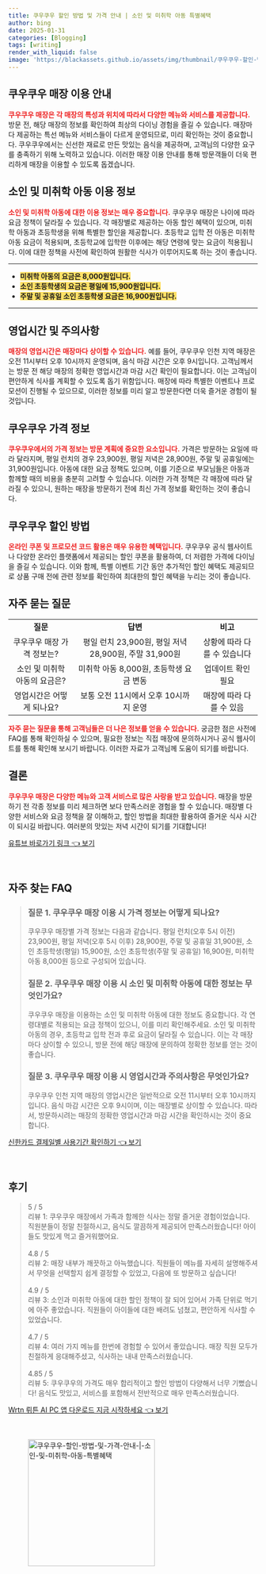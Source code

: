 ```yaml
---
title: 쿠우쿠우 할인 방법 및 가격 안내 | 소인 및 미취학 아동 특별혜택
author: bing
date: 2025-01-31
categories: [Blogging]
tags: [writing]
render_with_liquid: false
image: 'https://blackassets.github.io/assets/img/thumbnail/쿠우쿠우-할인-방법-및-가격-안내-|-소인-및-미취학-아동-특별혜택.webp'
---
```



<h2 id="매장 이용 안내">쿠우쿠우 매장 이용 안내</h2>

<p><b><span style="color: #ee2323;">쿠우쿠우 매장은 각 매장의 특성과 위치에 따라서 다양한 메뉴와 서비스를 제공합니다.</span></b> 방문 전, 해당 매장의 정보를 확인하여 최상의 다이닝 경험을 즐길 수 있습니다. 매장마다 제공하는 특선 메뉴와 서비스들이 다르게 운영되므로, 미리 확인하는 것이 중요합니다. 쿠우쿠우에서는 신선한 재료로 만든 맛있는 음식을 제공하며, 고객님의 다양한 요구를 충족하기 위해 노력하고 있습니다. 이러한 매장 이용 안내를 통해 방문객들이 더욱 편리하게 매장을 이용할 수 있도록 돕겠습니다.</p>

<h2 id="아동 이용 정보">소인 및 미취학 아동 이용 정보</h2>

<p><b><span style="color: #ee2323;">소인 및 미취학 아동에 대한 이용 정보는 매우 중요합니다.</span></b> 쿠우쿠우 매장은 나이에 따라 요금 정책이 달라질 수 있습니다. 각 매장별로 제공하는 아동 할인 혜택이 있으며, 미취학 아동과 초등학생을 위해 특별한 할인을 제공합니다. 초등학교 입학 전 아동은 미취학 아동 요금이 적용되며, 초등학교에 입학한 이후에는 해당 연령에 맞는 요금이 적용됩니다. 이에 대한 정책을 사전에 확인하여 원활한 식사가 이루어지도록 하는 것이 좋습니다.</p>

<hr />

<ul>
    <li><b><span style="background-color: #ffe066;">미취학 아동의 요금은 8,000원입니다.</span></b></li>
    <li><b><span style="background-color: #ffe066;">소인 초등학생의 요금은 평일에 15,900원입니다.</span></b></li>
    <li><b><span style="background-color: #ffe066;">주말 및 공휴일 소인 초등학생 요금은 16,900원입니다.</span></b></li>
</ul>

<hr />

<h2 id="영업시간 및 주의사항">영업시간 및 주의사항</h2>

<p><b><span style="color: #ee2323;">매장의 영업시간은 매장마다 상이할 수 있습니다.</span></b> 예를 들어, 쿠우쿠우 인천 지역 매장은 오전 11시부터 오후 10시까지 운영되며, 음식 마감 시간은 오후 9시입니다. 고객님께서는 방문 전 해당 매장의 정확한 영업시간과 마감 시간 확인이 필요합니다. 이는 고객님이 편안하게 식사를 계획할 수 있도록 돕기 위함입니다. 매장에 따라 특별한 이벤트나 프로모션이 진행될 수 있으므로, 이러한 정보를 미리 알고 방문한다면 더욱 즐거운 경험이 될 것입니다.</p>

<h2 id="가격 정보">쿠우쿠우 가격 정보</h2>

<p><b><span style="color: #ee2323;">쿠우쿠우에서의 가격 정보는 방문 계획에 중요한 요소입니다.</span></b> 가격은 방문하는 요일에 따라 달라지며, 평일 런치의 경우 23,900원, 평일 저녁은 28,900원, 주말 및 공휴일에는 31,900원입니다. 아동에 대한 요금 정책도 있으며, 이를 기준으로 부모님들은 아동과 함께할 때의 비용을 충분히 고려할 수 있습니다. 이러한 가격 정책은 각 매장에 따라 달라질 수 있으니, 원하는 매장을 방문하기 전에 최신 가격 정보를 확인하는 것이 좋습니다.</p>

<h2 id="할인 방법">쿠우쿠우 할인 방법</h2>

<p><b><span style="color: #ee2323;">온라인 쿠폰 및 프로모션 코드 활용은 매우 유용한 혜택입니다.</span></b> 쿠우쿠우 공식 웹사이트나 다양한 온라인 플랫폼에서 제공되는 할인 쿠폰을 활용하여, 더 저렴한 가격에 다이닝을 즐길 수 있습니다. 이와 함께, 특별 이벤트 기간 동안 추가적인 할인 혜택도 제공되므로 상품 구매 전에 관련 정보를 확인하여 최대한의 할인 혜택을 누리는 것이 좋습니다.</p>

<h2 id="자주 묻는 질문">자주 묻는 질문</h2>

<table>
    <tr>
        <td style="text-align: center; height: 17px;"><b>질문</b></td>
        <td style="text-align: center; height: 17px;"><b>답변</b></td>
        <td style="text-align: center; height: 17px;"><b>비고</b></td>
    </tr>
    <tr>
        <td style="text-align: center; height: 17px;">쿠우쿠우 매장 가격 정보는?</td>
        <td style="text-align: center; height: 17px;">평일 런치 23,900원, 평일 저녁 28,900원, 주말 31,900원</td>
        <td style="text-align: center; height: 17px;">상황에 따라 다를 수 있습니다</td>
    </tr>
    <tr>
        <td style="text-align: center; height: 17px;">소인 및 미취학 아동의 요금은?</td>
        <td style="text-align: center; height: 17px;">미취학 아동 8,000원, 초등학생 요금 변동</td>
        <td style="text-align: center; height: 17px;">업데이트 확인 필요</td>
    </tr>
    <tr>
        <td style="text-align: center; height: 17px;">영업시간은 어떻게 되나요?</td>
        <td style="text-align: center; height: 17px;">보통 오전 11시에서 오후 10시까지 운영</td>
        <td style="text-align: center; height: 17px;">매장에 따라 다를 수 있음</td>
    </tr>
</table>

<p><b><span style="color: #ee2323;">자주 묻는 질문을 통해 고객님들은 더 나은 정보를 얻을 수 있습니다.</span></b> 궁금한 점은 사전에 FAQ를 통해 확인하실 수 있으며, 필요한 정보는 직접 매장에 문의하시거나 공식 웹사이트를 통해 확인해 보시기 바랍니다. 이러한 자료가 고객님께 도움이 되기를 바랍니다.</p>

<h2 id="결론">결론</h2>

<p><b><span style="color: #ee2323;">쿠우쿠우 매장은 다양한 메뉴와 고객 서비스로 많은 사랑을 받고 있습니다.</span></b> 매장을 방문하기 전 각종 정보를 미리 체크하면 보다 만족스러운 경험을 할 수 있습니다. 매장별 다양한 서비스와 요금 정책을 잘 이해하고, 할인 방법을 최대한 활용하여 즐거운 식사 시간이 되시길 바랍니다. 여러분의 맛있는 저녁 시간이 되기를 기대합니다!</p>


<p><a class="click-button" title="유튜브 바로가기 링크" href="https://blackassets.github.io/posts/%EC%9C%A0%ED%8A%9C%EB%B8%8C-%EB%B0%94%EB%A1%9C%EA%B0%80%EA%B8%B0-%EB%A7%81%ED%81%AC/" rel="dofollow">유튜브 바로가기 링크 👈 보기</a></p><br>
<h2 id='자주_찾는_FAQ'>자주 찾는 FAQ</h2>
<div itemscope="" itemtype="https://schema.org/FAQPage"> 
<blockquote> 
<div itemscope="" itemprop="mainEntity" itemtype="https://schema.org/Question"> 
<h3 itemprop="name">질문 1. 쿠우쿠우 매장 이용 시 가격 정보는 어떻게 되나요?</h3> 
<div itemscope="" itemprop="acceptedAnswer" itemtype="https://schema.org/Answer"> 
<span itemprop="text"> 
<p>쿠우쿠우 매장별 가격 정보는 다음과 같습니다. 평일 런치(오후 5시 이전) 23,900원, 평일 저녁(오후 5시 이후) 28,900원, 주말 및 공휴일 31,900원, 소인 초등학생(평일) 15,900원, 소인 초등학생(주말 및 공휴일) 16,900원, 미취학 아동 8,000원 등으로 구성되어 있습니다.</p> 
</span> 
</div> 
</div> 

<div itemscope="" itemprop="mainEntity" itemtype="https://schema.org/Question"> 
<h3 itemprop="name">질문 2. 쿠우쿠우 매장 이용 시 소인 및 미취학 아동에 대한 정보는 무엇인가요?</h3> 
<div itemscope="" itemprop="acceptedAnswer" itemtype="https://schema.org/Answer"> 
<span itemprop="text"> 
<p>쿠우쿠우 매장을 이용하는 소인 및 미취학 아동에 대한 정보도 중요합니다. 각 연령대별로 적용되는 요금 정책이 있으니, 이를 미리 확인해주세요. 소인 및 미취학 아동의 경우, 초등학교 입학 전과 후로 요금이 달라질 수 있습니다. 이는 각 매장마다 상이할 수 있으니, 방문 전에 해당 매장에 문의하여 정확한 정보를 얻는 것이 좋습니다.</p> 
</span> 
</div> 
</div> 

<div itemscope="" itemprop="mainEntity" itemtype="https://schema.org/Question"> 
<h3 itemprop="name">질문 3. 쿠우쿠우 매장 이용 시 영업시간과 주의사항은 무엇인가요?</h3> 
<div itemscope="" itemprop="acceptedAnswer" itemtype="https://schema.org/Answer"> 
<span itemprop="text"> 
<p>쿠우쿠우 인천 지역 매장의 영업시간은 일반적으로 오전 11시부터 오후 10시까지입니다. 음식 마감 시간은 오후 9시이며, 이는 매장별로 상이할 수 있습니다. 따라서, 방문하시려는 매장의 정확한 영업시간과 마감 시간을 확인하시는 것이 중요합니다.</p> 
</span> 
</div> 
</div> 

</blockquote> 
</div>
<p><a class="click-button" title="신한카드 결제일별 사용기간 확인하기" href="https://blackassets.github.io/posts/%EC%8B%A0%ED%95%9C%EC%B9%B4%EB%93%9C-%EA%B2%B0%EC%A0%9C%EC%9D%BC%EB%B3%84-%EC%82%AC%EC%9A%A9%EA%B8%B0%EA%B0%84-%ED%99%95%EC%9D%B8%ED%95%98%EA%B8%B0/" rel="dofollow">신한카드 결제일별 사용기간 확인하기 👈 보기</a></p><br>
<h2 id='후기'>후기</h2>
<div itemscope itemtype="https://schema.org/Product">
  <blockquote>
  <div itemprop="review" itemscope itemtype="https://schema.org/Review">
      <div itemprop="reviewRating" itemscope itemtype="https://schema.org/Rating"> <span itemprop="ratingValue">5</span> / <span itemprop="bestRating">5</span> </div>
      <span itemprop="reviewBody">리뷰 1: 쿠우쿠우 매장에서 가족과 함께한 식사는 정말 즐거운 경험이었습니다. 직원분들이 정말 친절하시고, 음식도 깔끔하게 제공되어 만족스러웠습니다! 아이들도 맛있게 먹고 즐거워했어요.</span>
  </div>
  <br>
  <div itemprop="review" itemscope itemtype="https://schema.org/Review">
      <div itemprop="reviewRating" itemscope itemtype="https://schema.org/Rating"> <span itemprop="ratingValue">4.8</span> / <span itemprop="bestRating">5</span> </div>
      <span itemprop="reviewBody">리뷰 2: 매장 내부가 깨끗하고 아늑했습니다. 직원들이 메뉴를 자세히 설명해주셔서 무엇을 선택할지 쉽게 결정할 수 있었고, 다음에 또 방문하고 싶습니다!</span>
  </div>
  <br>
  <div itemprop="review" itemscope itemtype="https://schema.org/Review">
      <div itemprop="reviewRating" itemscope itemtype="https://schema.org/Rating"> <span itemprop="ratingValue">4.9</span> / <span itemprop="bestRating">5</span> </div>
      <span itemprop="reviewBody">리뷰 3: 소인과 미취학 아동에 대한 할인 정책이 잘 되어 있어서 가족 단위로 먹기에 아주 좋았습니다. 직원들이 아이들에 대한 배려도 넘쳤고, 편안하게 식사할 수 있었습니다.</span>
  </div>
  <br>
  <div itemprop="review" itemscope itemtype="https://schema.org/Review">
      <div itemprop="reviewRating" itemscope itemtype="https://schema.org/Rating"> <span itemprop="ratingValue">4.7</span> / <span itemprop="bestRating">5</span> </div>
      <span itemprop="reviewBody">리뷰 4: 여러 가지 메뉴를 한번에 경험할 수 있어서 좋았습니다. 매장 직원 모두가 친절하게 응대해주셨고, 식사하는 내내 만족스러웠습니다.</span>
  </div>
  <br>
  <div itemprop="review" itemscope itemtype="https://schema.org/Review">
      <div itemprop="reviewRating" itemscope itemtype="https://schema.org/Rating"> <span itemprop="ratingValue">4.85</span> / <span itemprop="bestRating">5</span> </div>
      <span itemprop="reviewBody">리뷰 5: 쿠우쿠우의 가격도 매우 합리적이고 할인 방법이 다양해서 너무 기뻤습니다! 음식도 맛있고, 서비스를 포함해서 전반적으로 매우 만족스러웠습니다.</span>
  </div>
  </blockquote>
</div>
<p><a class="click-button" title="Wrtn 뤼튼 AI PC 앱 다운로드 지금 시작하세요" href="https://blackassets.github.io/posts/Wrtn-%EB%A4%BC%ED%8A%BC-AI-PC-%EC%95%B1-%EB%8B%A4%EC%9A%B4%EB%A1%9C%EB%93%9C-%EC%A7%80%EA%B8%88-%EC%8B%9C%EC%9E%91%ED%95%98%EC%84%B8%EC%9A%94/" rel="dofollow">Wrtn 뤼튼 AI PC 앱 다운로드 지금 시작하세요 👈 보기</a></p><br>
<figure class="image"><img src="https://blackassets.github.io/assets/img/thumbnail/쿠우쿠우-할인-방법-및-가격-안내-|-소인-및-미취학-아동-특별혜택.webp" alt="쿠우쿠우-할인-방법-및-가격-안내-|-소인-및-미취학-아동-특별혜택" width="256" height="256"></figure>